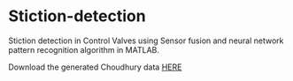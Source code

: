 # Stiction-detection
Stiction detection in Control Valves using Sensor fusion and neural network pattern recognition algorithm in MATLAB. 

Download the generated Choudhury data [HERE](https://learnermanipal-my.sharepoint.com/:u:/g/personal/faseel_mohammed_learner_manipal_edu/EcdHGozw3xxCo6UOJeKRYHsBM0CwDO1KpT-dci-O38JqwQ?e=MGYAg7)
